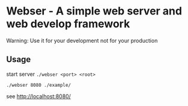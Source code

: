 # Webser - A simple web server and web develop framework #

Warning: Use it for your development not for your production

## Usage ##

start server `./webser <port> <root>`

    ./webser 8080 ./example/

see [http://localhost:8080/]()
